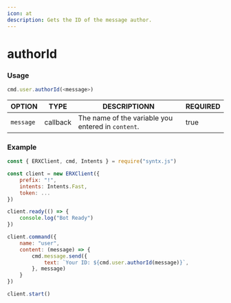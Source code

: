 ```yaml
---
icon: at
description: Gets the ID of the message author.
---
```


# authorId

### Usage

```javascript
cmd.user.authorId(<message>)
```



| OPTION    | TYPE     | DESCRIPTIONN                                       | REQUIRED |
| --------- | -------- | -------------------------------------------------- | -------- |
| `message` | callback | The name of the variable you entered in `content`. | true     |

### Example

```javascript
const { ERXClient, cmd, Intents } = require("syntx.js")

const client = new ERXClient({
    prefix: "!",
    intents: Intents.Fast,
    token: ...
})

client.ready(() => {
    console.log("Bot Ready")
})

client.command({
    name: "user",
    content: (message) => {
        cmd.message.send({
            text: `Your ID: ${cmd.user.authorId(message)}`,
        }, message)
    }
})

client.start()
```

